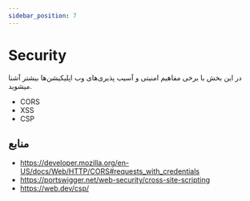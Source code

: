```yaml
---
sidebar_position: 7
---
```


# Security

در این بخش با برخی مفاهیم امنیتی و آسیب پذیری‌های وب اپلیکیشن‌ها بیشتر آشنا میشوید.

- CORS
- XSS
- CSP

## منابع
- https://developer.mozilla.org/en-US/docs/Web/HTTP/CORS#requests_with_credentials
- https://portswigger.net/web-security/cross-site-scripting
- https://web.dev/csp/
